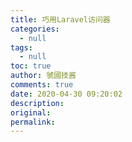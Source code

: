 ```yaml
---
title: 巧用Laravel访问器
categories:
  - null
tags:
  - null
toc: true
author: 虢國技酱
comments: true
date: 2020-04-30 09:20:02
description:
original:
permalink:
---
```


<!-- more -->
